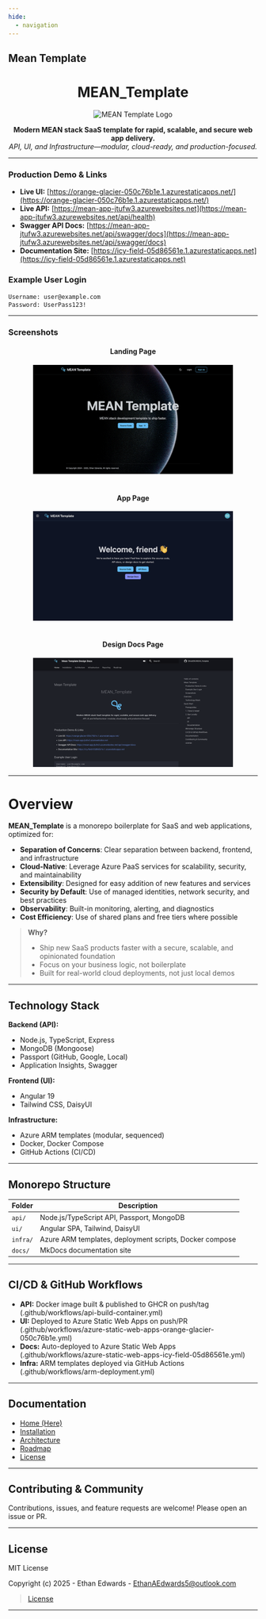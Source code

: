 ```yaml
---
hide:
  - navigation
---
```


## Mean Template

<p align="center">
    <h1 style="text-align: center;">MEAN_Template</h1>
</p>

<p align="center">
   <img src="/images/favicon-night.ico" alt="MEAN Template Logo" width="80"/>
</p>

<p align="center">
   <b>Modern MEAN stack SaaS template for rapid, scalable, and secure web app delivery.</b><br>
   <i> API, UI, and Infrastructure—modular, cloud-ready, and production-focused.</i>
</p>

---

### Production Demo & Links

- **Live UI:** [https://orange-glacier-050c76b1e.1.azurestaticapps.net/](https://orange-glacier-050c76b1e.1.azurestaticapps.net/)
- **Live API:** [https://mean-app-jtufw3.azurewebsites.net](https://mean-app-jtufw3.azurewebsites.net/api/health)
- **Swagger API Docs:** [https://mean-app-jtufw3.azurewebsites.net/api/swagger/docs](https://mean-app-jtufw3.azurewebsites.net/api/swagger/docs)
- **Documentation Site:** [https://icy-field-05d86561e.1.azurestaticapps.net](https://icy-field-05d86561e.1.azurestaticapps.net)

### Example User Login

```
Username: user@example.com
Password: UserPass123!
```

---

### Screenshots

<div align="center">
   <h4>Landing Page</h4>
   <img src="images/index/landing-page.png" alt="Landing Page Screenshot" width="80%"/>
</div>

<br>

<div align="center">
   <h4>App Page</h4>
   <img src="images/index/app-page.png" alt="Dashboard Screenshot" width="80%"/>
</div>

<br>

<div align="center">
   <h4>Design Docs Page</h4>
   <img src="images/index/design-docs-page.png" alt="Documentation Page Screenshot" width="80%"/>
</div>

---

# Overview

**MEAN_Template** is a monorepo boilerplate for SaaS and web applications, optimized for:

- **Separation of Concerns**: Clear separation between backend, frontend, and infrastructure
- **Cloud-Native**: Leverage Azure PaaS services for scalability, security, and maintainability
- **Extensibility**: Designed for easy addition of new features and services
- **Security by Default**: Use of managed identities, network security, and best practices
- **Observability**: Built-in monitoring, alerting, and diagnostics
- **Cost Efficiency**: Use of shared plans and free tiers where possible

> **Why?**
>
> - Ship new SaaS products faster with a secure, scalable, and opinionated foundation
> - Focus on your business logic, not boilerplate
> - Built for real-world cloud deployments, not just local demos

---

## Technology Stack

**Backend (API):**

- Node.js, TypeScript, Express
- MongoDB (Mongoose)
- Passport (GitHub, Google, Local)
- Application Insights, Swagger

**Frontend (UI):**

- Angular 19
- Tailwind CSS, DaisyUI

**Infrastructure:**

- Azure ARM templates (modular, sequenced)
- Docker, Docker Compose
- GitHub Actions (CI/CD)

---

## Monorepo Structure

| Folder   | Description                                             |
| -------- | ------------------------------------------------------- |
| `api/`   | Node.js/TypeScript API, Passport, MongoDB               |
| `ui/`    | Angular SPA, Tailwind, DaisyUI                          |
| `infra/` | Azure ARM templates, deployment scripts, Docker compose |
| `docs/`  | MkDocs documentation site                               |

---

## CI/CD & GitHub Workflows

- **API:** Docker image built & published to GHCR on push/tag (.github/workflows/api-build-container.yml)
- **UI:** Deployed to Azure Static Web Apps on push/PR (.github/workflows/azure-static-web-apps-orange-glacier-050c76b1e.yml)
- **Docs:** Auto-deployed to Azure Static Web Apps (.github/workflows/azure-static-web-apps-icy-field-05d86561e.yml)
- **Infra:** ARM templates deployed via GitHub Actions (.github/workflows/arm-deployment.yml)

---

## Documentation

- [Home (Here)](index.md)
- [Installation](installation.md)
- [Architecture](architecture.md)
- [Roadmap](roadmap.md)
- [License](license.md)

---

## Contributing & Community

Contributions, issues, and feature requests are welcome! Please open an issue or PR.

---

## License

MIT License

Copyright (c) 2025 - Ethan Edwards - <EthanAEdwards5@outlook.com>

> [License](license.md)

---

